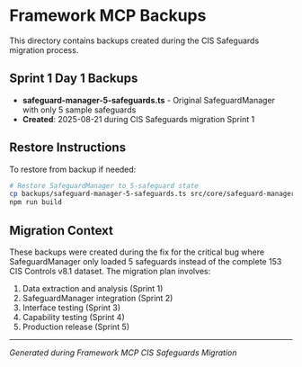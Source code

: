 # Framework MCP Backups

This directory contains backups created during the CIS Safeguards migration process.

## Sprint 1 Day 1 Backups

- **safeguard-manager-5-safeguards.ts** - Original SafeguardManager with only 5 sample safeguards
- **Created**: 2025-08-21 during CIS Safeguards migration Sprint 1

## Restore Instructions

To restore from backup if needed:

```bash
# Restore SafeguardManager to 5-safeguard state
cp backups/safeguard-manager-5-safeguards.ts src/core/safeguard-manager.ts
npm run build
```

## Migration Context

These backups were created during the fix for the critical bug where SafeguardManager only loaded 5 safeguards instead of the complete 153 CIS Controls v8.1 dataset. The migration plan involves:

1. Data extraction and analysis (Sprint 1)
2. SafeguardManager integration (Sprint 2)
3. Interface testing (Sprint 3)
4. Capability testing (Sprint 4)
5. Production release (Sprint 5)

---
*Generated during Framework MCP CIS Safeguards Migration*